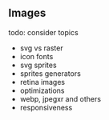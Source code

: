 ## Images

todo: consider topics
- svg vs raster
- icon fonts
- svg sprites
- sprites generators
- retina images
- optimizations
- webp, jpegxr and others
- responsiveness
